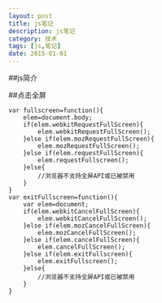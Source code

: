 ```yaml
---
layout: post
title: js笔记
description: js笔记
category: 技术
tags: [js,笔记]
date: 2015-01-01
---
```

##js简介

##点击全屏

    var fullscreen=function(){
        elem=document.body;
        if(elem.webkitRequestFullScreen){
            elem.webkitRequestFullScreen();   
        }else if(elem.mozRequestFullScreen){
            elem.mozRequestFullScreen();
        }else if(elem.requestFullScreen){
            elem.requestFullscreen();
        }else{
            //浏览器不支持全屏API或已被禁用
        }
    }
    var exitFullscreen=function(){
        var elem=document;
        if(elem.webkitCancelFullScreen){
            elem.webkitCancelFullScreen();    
        }else if(elem.mozCancelFullScreen){
            elem.mozCancelFullScreen();
        }else if(elem.cancelFullScreen){
            elem.cancelFullScreen();
        }else if(elem.exitFullscreen){
            elem.exitFullscreen();
        }else{
            //浏览器不支持全屏API或已被禁用
        }
    }